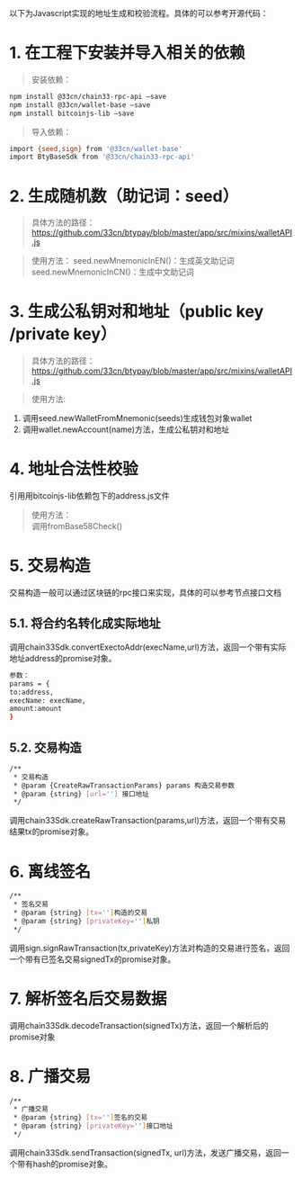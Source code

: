 以下为Javascript实现的地址生成和校验流程。具体的可以参考开源代码：

# 1.	在工程下安装并导入相关的依赖
> 安装依赖：
```bash
npm install @33cn/chain33-rpc-api –save  
npm install @33cn/wallet-base –save  
npm install bitcoinjs-lib –save  
```  

> 导入依赖：
```bash
import {seed,sign} from '@33cn/wallet-base'
import BtyBaseSdk from '@33cn/chain33-rpc-api'
```

#  2.	生成随机数（助记词：seed）
> 具体方法的路径：  
https://github.com/33cn/btypay/blob/master/app/src/mixins/walletAPI.js

> 使用方法：
seed.newMnemonicInEN()：生成英文助记词  
seed.newMnemonicInCN()：生成中文助记词

#  3.	生成公私钥对和地址（public key /private key）
> 具体方法的路径：  
https://github.com/33cn/btypay/blob/master/app/src/mixins/walletAPI.js

> 使用方法:
1.	调用seed.newWalletFromMnemonic(seeds)生成钱包对象wallet  
2.	调用wallet.newAccount(name)方法，生成公私钥对和地址  

#  4.	地址合法性校验
引用用bitcoinjs-lib依赖包下的address.js文件

> 使用方法：  
调用fromBase58Check()

# 5.	交易构造  
交易构造一般可以通过区块链的rpc接口来实现，具体的可以参考节点接口文档

## 5.1.	将合约名转化成实际地址
调用chain33Sdk.convertExectoAddr(execName,url)方法，返回一个带有实际地址address的promise对象。
```bash
参数：
params = {
to:address,
execName: execName,
amount:amount
}
```

## 5.2.	交易构造
```bash
/**
 * 交易构造
 * @param {CreateRawTransactionParams} params 构造交易参数
 * @param {string} [url=''] 接口地址
 */
```

调用chain33Sdk.createRawTransaction(params,url)方法，返回一个带有交易结果tx的promise对象。

# 6.	离线签名
```bash
/**
 * 签名交易
 * @param {string} [tx='']构造的交易
 * @param {string} [privateKey='']私钥
 */
```  

调用sign.signRawTransaction(tx,privateKey)方法对构造的交易进行签名，返回一个带有已签名交易signedTx的promise对象。

# 7.	解析签名后交易数据
调用chain33Sdk.decodeTransaction(signedTx)方法，返回一个解析后的promise对象

# 8.	广播交易
```bash
/**
 * 广播交易
 * @param {string} [tx='']签名的交易
 * @param {string} [privateKey='']接口地址
 */
```  

调用chain33Sdk.sendTransaction(signedTx, url)方法，发送广播交易，返回一个带有hash的promise对象。


